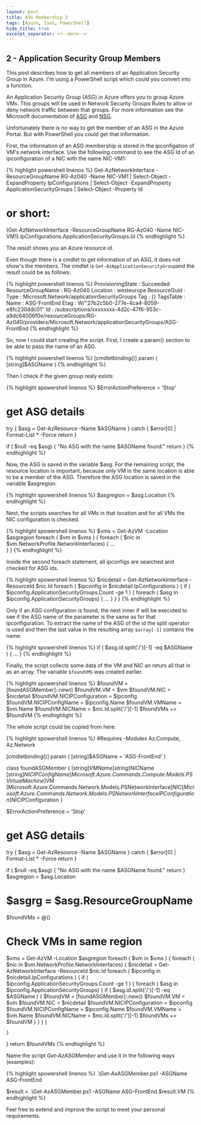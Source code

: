 ```yaml
---
layout: post
title: ASG Membership 2 
tags: [Azure, IaaS, PowerShell]
hide_title: true 
excerpt_separator: <!--more-->
---
```


## 2 - Application Security Group Members

This post describes how to get all members of an Application Security Group in Azure. I'm using a PowerShell script which could you convert into a function.
<!--more-->

An Application Security Group (ASG) in Azure offers you to group Azure VMs. This groups will be used in Network Security Groups Rules to allow or deny network traffic between that groups. For more information see the Microsoft documentation of [ASG](https://docs.microsoft.com/en-us/azure/virtual-network/application-security-groups) and [NSG](https://docs.microsoft.com/en-us/azure/virtual-network/network-security-groups-overview).

Unfortunately there is no way to get the member of an ASG in the Azure Portal. But with PowerShell you could get that information.

First, the information of an ASG membership is stored in the ipconfigation of VM's network interface. Use the following command to see the ASG Id of an ipconfiguration of a NIC with the name NIC-VM1:

{% highlight powershell linenos %}
Get-AzNetworkInterface -ResourceGroupName RG-Az040 -Name NIC-VM1
| Select-Object -ExpandProperty IpConfigurations
| Select-Object -ExpandProperty ApplicationSecurityGroups
| Select-Object -Property Id

# or short:

(Get-AzNetworkInterface -ResourceGroupName RG-Az040 -Name NIC-VM1).IpConfigurations.ApplicationSecurityGroups.Id
{% endhighlight %}

The result shows you an Azure resource id.

Even though there is a cmdlet to get information of an ASG, it does not show's the members. The cmdlet is `Get-AzApplicationSecurityGroup`and the result could be as follows:

{% highlight powershell linenos %}
ProvisioningState : Succeeded
ResourceGroupName : RG-Az040
Location          : westeurope
ResourceGuid      : 
Type              : Microsoft.Network/applicationSecurityGroups
Tag               : {}
TagsTable         : 
Name              : ASG-FrontEnd
Etag              : W/"27b2c5b0-277e-4ca4-8059-e8fc230ddc01"
Id                : /subscriptions/xxxxxxxx-4d2c-47f6-953c-a9dc64006f0e/resourceGroups/RG-Az040/providers/Microsoft.Network/applicationSecurityGroups/ASG-FrontEnd
{% endhighlight %}

So, now I could start creating the script. First, I create a param() section to be able to pass the name of an ASG.

{% highlight powershell linenos %}
[cmdletbinding()]
param (
    [string]$ASGName
    )
{% endhighlight %}

Then I check if the given group realy exists:

{% highlight spowershell linenos %}
$ErrorActionPreference = 'Stop'

# get ASG details
try {
    $asg = Get-AzResource -Name $ASGName
}
catch {
    $error[0] | Format-List * -Force
    return
}

if ( $null -eq $asg)
{
    "No ASG with the name $ASGName found."
    return
}
{% endhighlight %}

Now, the ASG is saved in the variable $asg. For the remaining script, the resource location is important, because only VM in the same location is able to be a member of the ASG. Therefore the ASG location is saved in the variable $asgregion.

{% highlight spowershell linenos %}
$asgregion = $asg.Location
{% endhighlight %}

Next, the scripts searches for all VMs in that location and for all VMs the NIC configuration is checked.

{% highlight spowershell linenos %}
$vms = Get-AzVM -Location $asgregion
foreach ( $vm in $vms )
{
    foreach ( $nic in $vm.NetworkProfile.NetworkInterfaces)
    {
        ...        
    }
}
{% endhighlight %}

Inside the second foreach statement, all ipconfigs are searched and checked for ASG ids.

{% highlight spowershell linenos %}
$nicdetail = Get-AzNetworkInterface -ResourceId $nic.Id
    foreach ( $ipconfig in $nicdetail.IpConfigurations )
    {
        if ( $ipconfig.ApplicationSecurityGroups.Count -ge 1 )
        { 
            foreach ( $asg in $ipconfig.ApplicationSecurityGroups)
            {
                ...
            }
        }
    }
{% endhighlight %}

Only if an ASG configuration is found, the next inner if will be executed to see if the ASG name of the parameter is the same as for that ipconfiguration. To extract the name of the ASG of the id the split operator is used and then the last value in the resulting array `$array[-1]` contains the name.

{% highlight spowershell linenos %}
if ( $asg.id.split('/')[-1] -eq $ASGName )
{
    ...
}
{% endhighlight %}

Finally, the script collects some data of the VM and NIC an returs all that in as an array. The variable `$foundVMS` was created earlier.

{% highlight spowershell linenos %}
$foundVM = [foundASGMember]::new()
$foundVM.VM = $vm
$foundVM.NIC = $nicdetail
$foundVM.NICIPConfiguration = $ipconfig
$foundVM.NICIPConfigName = $ipconfig.Name
$foundVM.VMName = $vm.Name
$foundVM.NICName = $nic.Id.split('/')[-1]
$foundVMs += $foundVM
{% endhighlight %}

The whole script could be copied from here:

{% highlight spowershell linenos %}
#Requires -Modules Az.Compute, Az.Network

[cmdletbinding()]
param (
    [string]$ASGName = 'ASG-FrontEnd'
)
    
class foundASGMember {
    [string]$VMName
    [string]$NICName
    [string]$NICIPConfigName
    [Microsoft.Azure.Commands.Compute.Models.PSVirtualMachine]$VM
    [Microsoft.Azure.Commands.Network.Models.PSNetworkInterface]$NIC
    [Microsoft.Azure.Commands.Network.Models.PSNetworkInterfaceIPConfiguration]$NICIPConfiguration
}
    
$ErrorActionPreference = 'Stop'

# get ASG details
try {
    $asg = Get-AzResource -Name $ASGName
}
catch {
    $error[0] | Format-List * -Force
    return
}

if ( $null -eq $asg) {
    "No ASG with the name $ASGName found."
    return
}
$asgregion = $asg.Location
# $asgrg = $asg.ResourceGroupName

$foundVMs = @()

# Check VMs in same region
$vms = Get-AzVM -Location $asgregion
foreach ( $vm in $vms ) {
    foreach ( $nic in $vm.NetworkProfile.NetworkInterfaces) {
        $nicdetail = Get-AzNetworkInterface -ResourceId $nic.Id
        foreach ( $ipconfig in $nicdetail.IpConfigurations ) {
            if ( $ipconfig.ApplicationSecurityGroups.Count -ge 1 ) {
                foreach ( $asg in $ipconfig.ApplicationSecurityGroups)
                { 
                    if ( $asg.id.split('/')[-1] -eq $ASGName ) {
                        $foundVM = [foundASGMember]::new()
                        $foundVM.VM = $vm
                        $foundVM.NIC = $nicdetail
                        $foundVM.NICIPConfiguration = $ipconfig
                        $foundVM.NICIPConfigName = $ipconfig.Name
                        $foundVM.VMName = $vm.Name
                        $foundVM.NICName = $nic.Id.split('/')[-1]
                        $foundVMs += $foundVM
                    }
                }
            }
        }
        
    }
}
return $foundVMs
{% endhighlight %}

Name the script *Get-AzASGMember* and use it in the following ways (examples):

{% highlight spowershell linenos %}
.\Get-AsASGMember.ps1 -ASGName ASG-FrontEnd

$result = .\Get-AsASGMember.ps1 -ASGName ASG-FrontEnd
$result.VM
{% endhighlight %}

Feel free to extend and improve the script to meet your personal requirements.
